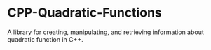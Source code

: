 # CPP-Quadratic-Functions
A library for creating, manipulating, and retrieving information about quadratic function in C++.
